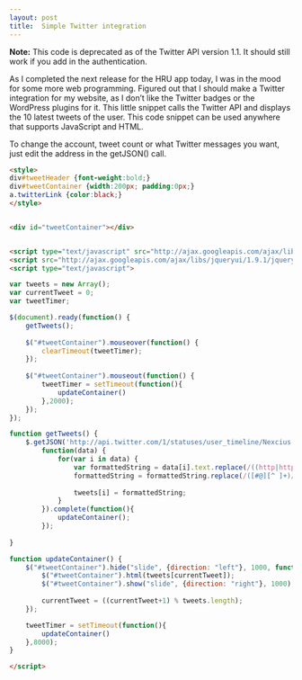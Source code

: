 ```yaml
---
layout: post
title:  Simple Twitter integration
---
```

**Note:** This code is deprecated as of the Twitter API version 1.1. It should still work if you add in the authentication.

As I completed the next release for the HRU app today, I was in the mood for some more web programming. Figured out that I should make a Twitter integration for my website, as I don’t like the Twitter badges or the WordPress plugins for it. This little snippet calls the Twitter API and displays the 10 latest tweets of the user. This code snippet can be used anywhere that supports JavaScript and HTML.
<!--more-->

To change the account, tweet count or what Twitter messages you want, just edit the address in the getJSON() call.

```html
<style>
div#tweetHeader {font-weight:bold;}
div#tweetContainer {width:200px; padding:0px;}
a.twitterLink {color:black;}
</style>


<div id="tweetContainer"></div>


<script type="text/javascript" src="http://ajax.googleapis.com/ajax/libs/jquery/1.8.2/jquery.min.js"></script>
<script src="http://ajax.googleapis.com/ajax/libs/jqueryui/1.9.1/jquery-ui.min.js"></script>
<script type="text/javascript">

var tweets = new Array();
var currentTweet = 0;
var tweetTimer;

$(document).ready(function() {
    getTweets();
    
    $("#tweetContainer").mouseover(function() {
        clearTimeout(tweetTimer);
    });
    
    $("#tweetContainer").mouseout(function() {
        tweetTimer = setTimeout(function(){
            updateContainer()
        },2000);
    });
});

function getTweets() {
    $.getJSON('http://api.twitter.com/1/statuses/user_timeline/Nexcius.json?count=10&trim_user=true&callback=?', 
        function(data) {
            for(var i in data) {
                var formattedString = data[i].text.replace(/((http|https):\/\/[^ ]+)/g, '<a class="twitterLink" href="$1">$1</a>');
                formattedString = formattedString.replace(/([#@][^ ]+)/g, '<a class="twitterLink" href="http://twitter.com/$1">$1</a>');
                
                tweets[i] = formattedString;
            }
        }).complete(function(){
            updateContainer();
        });
    
}

function updateContainer() {
    $("#tweetContainer").hide("slide", {direction: "left"}, 1000, function() {
        $("#tweetContainer").html(tweets[currentTweet]);
        $("#tweetContainer").show("slide", {direction: "right"}, 1000);
        
        currentTweet = ((currentTweet+1) % tweets.length);
    }); 

    tweetTimer = setTimeout(function(){
        updateContainer()
    },8000);
}

</script>
```